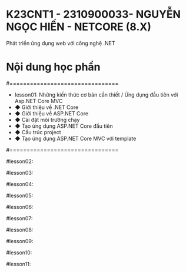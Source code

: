 # K23CNT1 - 2310900033- NGUYỄN NGỌC HIẾN - NETCORE (8.X)
Phát triển ứng dụng web với công nghệ .NET 
# Nội dung học phần 
#================================
 - lesson01:
Những kiến thức cơ bản cần thiết / Ứng dụng đầu tiên với Asp.NET Core MVC
- ◆ Giới thiệu về .NET Core
- ◆ Giới thiệu về ASP.NET Core
- ◆ Cài đặt môi trường chạy
- ◆ Tạo ứng dụng ASP.NET Core đầu tiên
- ◆ Cấu trúc project
- ◆ Tạo ứng dụng ASP.NET Core MVC với template

#================================

#lesson02:

#lesson03:

#lesson04:

#lesson05:

#lesson06:

#lesson07:

#lesson08:

#lesson09:

#lesson10:

#lesson11:
